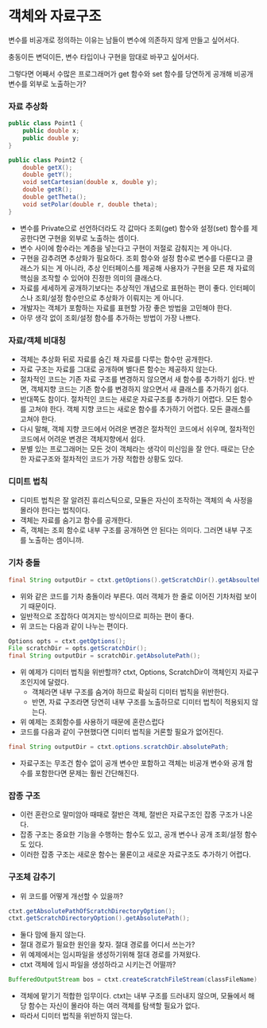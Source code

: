 # 객체와 자료구조

변수를 비공개로 정의하는 이유는 남들이 변수에 의존하지 않게 만들고 싶어서다.

충동이든 변덕이든, 변수 타입이나 구현을 맘대로 바꾸고 싶어서다.

그렇다면 어째서 수많은 프로그래머가 get 함수와 set 함수를 당연하게 공개해 비공개 변수를 외부로 노출하는가?

### 자료 추상화

```java
public class Point1 {
	public double x;
	public double y;
}

public class Point2 {
	double getX();
	double getY();
	void setCartesian(double x, double y);
	double getR();
	double getTheta();
	void setPolar(double r, double theta);
}
```

- 변수를 Private으로 선언하더라도 각 값마다 조회(get) 함수와 설정(set) 함수를 제공한다면 구현을 외부로 노출하는 셈이다.
- 변수 사이에 함수라는 계층을 넣는다고 구현이 저절로 감춰지는 게 아니다.
- 구현을 감추려면 추상화가 필요하다. 조회 함수와 설정 함수로 변수를 다룬다고 클래스가 되는 게 아니라, 추상 인터페이스를 제공해 사용자가 구현을 모른 채 자료의 핵심을 조작할 수 있어야 진정한 의미의 클래스다.
- 자료를 세세하게 공개하기보다는 추상적인 개념으로 표현하는 편이 좋다. 인터페이스나 조회/설정 함수만으로 추상화가 이뤄지는 게 아니다.
- 개발자는 객체가 포함하는 자료를 표현할 가장 좋은 방법을 고민해야 한다.
- 아무 생각 없이 조회/설정 함수를 추가하는 방법이 가장 나쁘다.

### 자료/객체 비대칭

- 객체는 추상화 뒤로 자료를 숨긴 채 자료를 다루는 함수만 공개한다.
- 자료 구조는 자료를 그대로 공개하며 별다른 함수는 제공하지 않는다.
- 절차적인 코드는 기존 자료 구조를 변경하지 않으면서 새 함수를 추가하기 쉽다. 반면, 객체지향 코드는 기존 함수를 변경하지 않으면서 새 클래스를 추가하기 쉽다.
- 반대쪽도 참이다. 절차적인 코드는 새로운 자료구조를 추가하기 어렵다. 모든 함수를 고쳐야 한다. 객체 지향 코드는 새로운 함수를 추가하기 어렵다. 모든 클래스를 고쳐야 한다.
- 다시 말해, 객체 지향 코드에서 어려운 변경은 절차적인 코드에서 쉬우며, 절차적인 코드에서 어려운 변경은 객체지향에서 쉽다.
- 분별 있는 프로그래머는 모든 것이 객체라는 생각이 미신임을 잘 안다. 때로는 단순한 자료구조와 절차적인 코드가 가장 적합한 상황도 있다.

### 디미트 법칙

- 디미트 법칙은 잘 알려진 휴리스틱으로, 모듈은 자신이 조작하는 객체의 속 사정을 몰라야 한다는 법칙이다.
- 객체는 자료를 숨기고 함수를 공개한다.
- 즉, 객체는 조회 함수로 내부 구조를 공개하면 안 된다는 의미다. 그러면 내부 구조를 노출하는 셈이니까.

### 기차 충돌

```java
final String outputDir = ctxt.getOptions().getScratchDir().getAbsoultePath()
```

- 위와 같은 코드를 기차 충돌이라 부른다. 여러 객체가 한 줄로 이어진 기차처럼 보이기 때문이다.
- 일반적으로 조잡하다 여겨지는 방식이므로 피하는 편이 좋다.
- 위 코드는 다음과 같이 나누는 편이다.

```java
Options opts = ctxt.getOptions();
File scratchDir = opts.getScratchDir();
final String outputDir = scratchDir.getAbsolutePath();
```

- 위 예제가 디미터 법칙을 위반할까? ctxt, Options, ScratchDir이 객체인지 자료구조인지에 달렸다.
  - 객체라면 내부 구조를 숨겨야 하므로 확실히 디미터 법칙을 위반한다.
  - 반면, 자료 구조라면 당연히 내부 구조를 노출하므로 디미터 법칙이 적용되지 않는다.
- 위 예제는 조회함수를 사용하기 때문에 혼란스럽다
- 코드를 다음과 같이 구현했다면 디미터 법칙을 거론할 필요가 없어진다.

```java
final String outputDir = ctxt.options.scratchDir.absolutePath;
```

- 자료구조는 무조건 함수 없이 공개 변수만 포함하고 객체는 비공개 변수와 공개 함수를 포함한다면 문제는 훨씬 간단해진다.

### 잡종 구조

- 이런 혼란으로 말미암아 때때로 절반은 객체, 절반은 자료구조인 잡종 구조가 나온다.
- 잡종 구조는 중요한 기능을 수행하는 함수도 있고, 공개 변수나 공개 조회/설정 함수도 있다.
- 이러한 잡종 구조는 새로운 함수는 물론이고 새로운 자료구조도 추가하기 어렵다.

### 구조체 감추기

- 위 코드를 어떻게 개선할 수 있을까?

```java
ctxt.getAbsolutePathOfScratchDirectoryOption();
ctxt.getScratchDirectoryOption().getAbsolutePath();
```

- 둘다 맘에 들지 않는다.
- 절대 경로가 필요한 원인을 찾자. 절대 경로를 어디서 쓰는가?
- 위 예제에서는 임시파일을 생성하기위해 절대 경로를 가져왔다.
- ctxt 객체에 임시 파일을 생성하라고 시키는건 어떨까?

```java
BufferedOutputStream bos = ctxt.createScratchFileStream(classFileName);
```

- 객체에 맡기기 적합한 임무이다. ctxt는 내부 구조를 드러내지 않으며, 모듈에서 해당 함수는 자신이 몰라야 하는 여러 객체를 탐색할 필요가 없다.
- 따라서 디미터 법칙을 위반하지 않는다.
